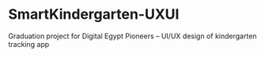 # SmartKindergarten-UXUI
Graduation project for Digital Egypt Pioneers – UI/UX design of kindergarten tracking app
